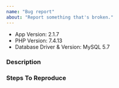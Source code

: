 ```yaml
---
name: "Bug report"
about: "Report something that's broken."
---
```


<!-- DO NOT THROW THIS AWAY -->
<!-- Fill out the FULL versions with patch versions -->

- App Version: 2.1.7
- PHP Version: 7.4.13
- Database Driver & Version: MySQL 5.7

### Description

### Steps To Reproduce
